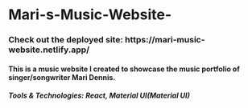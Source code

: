 # Mari-s-Music-Website-

<h3>Check out the deployed site: https://mari-music-website.netlify.app/ </h3>

<h4>This is a music website I created to showcase the music portfolio of singer/songwriter Mari Dennis.</h4>
<h5>Tools & Technologies: React, Material UI(Material UI)</h5>
